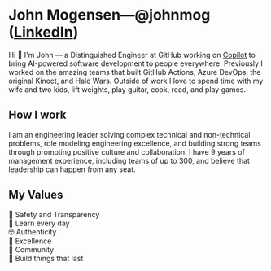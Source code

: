 # John Mogensen—@johnmog ([LinkedIn](https://www.linkedin.com/in/johnmogensen/))
Hi 👋 I'm John — a Distinguished Engineer at GitHub working on [Copilot](https://github.com/features/preview/copilot-x) to bring AI-powered software development to people everywhere. Previously I worked on the amazing teams that built GitHub Actions, Azure DevOps, the original Kinect, and Halo Wars. Outside of work I love to spend time with my wife and two kids, lift weights, play guitar, cook, read, and play games. 

## How I work
I am an engineering leader solving complex technical and non-technical problems, role modeling engineering excellence, and building strong teams through promoting positive culture and collaboration. I have 9 years of management experience, including teams of up to 300, and believe that leadership can happen from any seat.

## My Values
💖 Safety and Transparency<br>
🍎 Learn every day<br>
🤓 Authenticity<br>
🥇 Excellence<br>
🤝 Community<br>
🚀 Build things that last<br>
